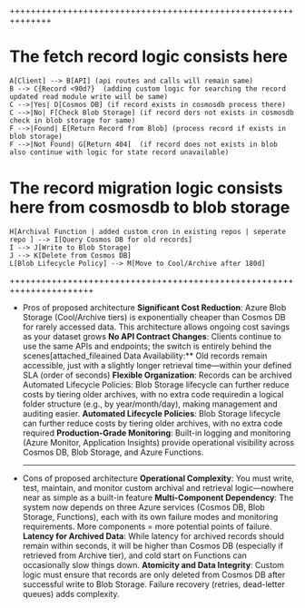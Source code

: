 ++++++++++++++++++++++++++++++++++++++++++++++++++++++++++++++
  # The fetch record logic consists here
    A[Client] --> B[API] (api routes and calls will remain same)
    B --> C{Record <90d?}  (adding custom logic for searching the record updated read module write will be same)
    C -->|Yes| D[Cosmos DB] (if record exists in cosmosdb process there)
    C -->|No| F[Check Blob Storage] (if record dors not exists in cosmosdb check in blob storage for same)
    F -->|Found| E[Return Record from Blob] (process record if exists in blob storage)
    F -->|Not Found| G[Return 404]  (if record does not exists in blob also continue with logic for state record unavailable)
  # The record migration logic consists here from cosmosdb to blob storage
    H[Archival Function | added custom cron in existing repos | seperate repo ] --> I[Query Cosmos DB for old records]
    I --> J[Write to Blob Storage]
    J --> K[Delete from Cosmos DB]
    L[Blob Lifecycle Policy] --> M[Move to Cool/Archive after 180d]
++++++++++++++++++++++++++++++++++++++++++++++++++++++++++++++++++++++
* Pros of proposed architecture
  **Significant Cost Reduction**: Azure Blob Storage (Cool/Archive tiers) is exponentially cheaper than Cosmos DB for rarely accessed data. This architecture allows ongoing cost savings as your dataset grows
  **No API Contract Changes**: Clients continue to use the same APIs and endpoints; the switch is entirely behind the scenes[attached_fileained Data Availability:** Old records remain accessible, just with a slightly longer retrieval time—within your defined SLA (order of seconds)
  **Flexible Organization**: Records can be archived Automated Lifecycle Policies: Blob Storage lifecycle can further reduce costs by tiering older archives, with no extra code requiredin a logical folder structure (e.g., by year/month/day), making management and auditing easier.
  **Automated Lifecycle Policies**: Blob Storage lifecycle can further reduce costs by tiering older archives, with no extra code required
  **Production-Grade Monitoring**: Built-in logging and monitoring (Azure Monitor, Application Insights) provide operational visibility across Cosmos DB, Blob Storage, and Azure Functions.
  _________________________________________________________________
* Cons of proposed architecture
  **Operational Complexity**: You must write, test, maintain, and monitor custom archival and retrieval logic—nowhere near as simple as a built-in feature
  **Multi-Component Dependency**: The system now depends on three Azure services (Cosmos DB, Blob Storage, Functions), each with its own failure modes and monitoring requirements. More components = more potential points of failure.
  **Latency for Archived Data**: While latency for archived records should remain within seconds, it will be higher than Cosmos DB (especially if retrieved from Archive tier), and cold start on Functions can occasionally slow things down.
  **Atomicity and Data Integrity**: Custom logic must ensure that records are only deleted from Cosmos DB after successful write to Blob Storage. Failure recovery (retries, dead-letter queues) adds complexity.
  


  
  
